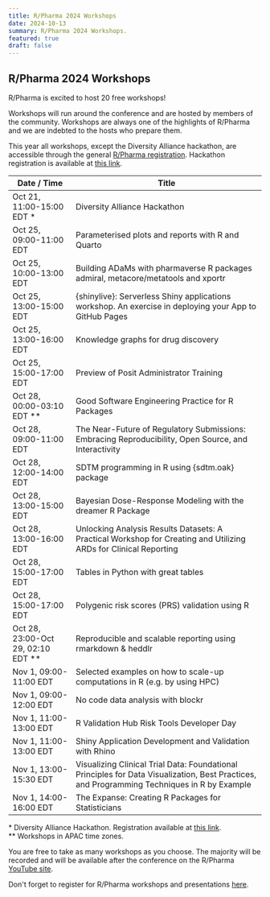 ```yaml
---
title: R/Pharma 2024 Workshops
date: 2024-10-13
summary: R/Pharma 2024 Workshops.
featured: true
draft: false
---
```


## R/Pharma 2024 Workshops

R/Pharma is excited to host 20 free workshops!

Workshops will run around the conference and are hosted by members of the community. Workshops are always one of the highlights of R/Pharma and we are indebted to the hosts who prepare them.

This year all workshops, except the Diversity Alliance hackathon, are accessible through the general [R/Pharma registration](https://events.zoom.us/ev/AvobJEOTVwkUnH6_TgLZDZJauk4dxfm5jCG8JFNN9zukOcsVLvTN~AmO5XY5HRBcxkKG6Hga1aXZaYtpBSER6jHms1seP-NNOA0dhcQZUGJ2NWg). Hackathon registration is available at [this link](https://www.eventbrite.com/e/diversity-alliance-hackathon-tickets-1027083142327).

| Date / Time                          | Title                                                                                                                                       |
|--------------------------|----------------------------------------------|
| Oct 21, 11:00-15:00 EDT \*           | Diversity Alliance Hackathon                                                                                                                |
| Oct 25, 09:00-11:00 EDT              | Parameterised plots and reports with R and Quarto                                                                                           |
| Oct 25, 10:00-13:00 EDT              | Building ADaMs with pharmaverse R packages admiral, metacore/metatools and xportr                                                           |
| Oct 25, 13:00-15:00 EDT              | {shinylive}: Serverless Shiny applications workshop. An exercise in deploying your App to GitHub Pages                                      |
| Oct 25, 13:00-16:00 EDT              | Knowledge graphs for drug discovery                                                                                                         |
| Oct 25, 15:00-17:00 EDT              | Preview of Posit Administrator Training                                                                                                     |
| Oct 28, 00:00-03:10 EDT \*\*         | Good Software Engineering Practice for R Packages                                                                                           |
| Oct 28, 09:00-11:00 EDT              | The Near-Future of Regulatory Submissions: Embracing Reproducibility, Open Source, and Interactivity                                        |
| Oct 28, 12:00-14:00 EDT              | SDTM programming in R using {sdtm.oak} package                                                                                              |
| Oct 28, 13:00-15:00 EDT              | Bayesian Dose-Response Modeling with the dreamer R Package                                                                                  |
| Oct 28, 13:00-16:00 EDT              | Unlocking Analysis Results Datasets: A Practical Workshop for Creating and Utilizing ARDs for Clinical Reporting                            |
| Oct 28, 15:00-17:00 EDT              | Tables in Python with great tables                                                                                                          |
| Oct 28, 15:00-17:00 EDT              | Polygenic risk scores (PRS) validation using R                                                                                              |
| Oct 28, 23:00-Oct 29, 02:10 EDT \*\* | Reproducible and scalable reporting using rmarkdown & heddlr                                                                                |
| Nov 1, 09:00-11:00 EDT               | Selected examples on how to scale-up computations in R (e.g. by using HPC)                                                                  |
| Nov 1, 09:00-12:00 EDT               | No code data analysis with blockr                                                                                                           |
| Nov 1, 11:00-13:00 EDT               | R Validation Hub Risk Tools Developer Day                                                                                                   |
| Nov 1, 11:00-13:00 EDT               | Shiny Application Development and Validation with Rhino                                                                                     |
| Nov 1, 13:00-15:30 EDT               | Visualizing Clinical Trial Data: Foundational Principles for Data Visualization, Best Practices, and Programming Techniques in R by Example |
| Nov 1, 14:00-16:00 EDT               | The Expanse: Creating R Packages for Statisticians                                                                                          |

\* Diversity Alliance Hackathon. Registration available at [this link](https://www.eventbrite.com/e/diversity-alliance-hackathon-tickets-1027083142327).  
\*\* Workshops in APAC time zones.

You are free to take as many workshops as you choose. The majority will be recorded and will be available after the conference on the R/Pharma [YouTube site](https://www.youtube.com/rinpharma).

Don't forget to register for R/Pharma workshops and presentations [here](https://events.zoom.us/ev/AvobJEOTVwkUnH6_TgLZDZJauk4dxfm5jCG8JFNN9zukOcsVLvTN~AmO5XY5HRBcxkKG6Hga1aXZaYtpBSER6jHms1seP-NNOA0dhcQZUGJ2NWg).
